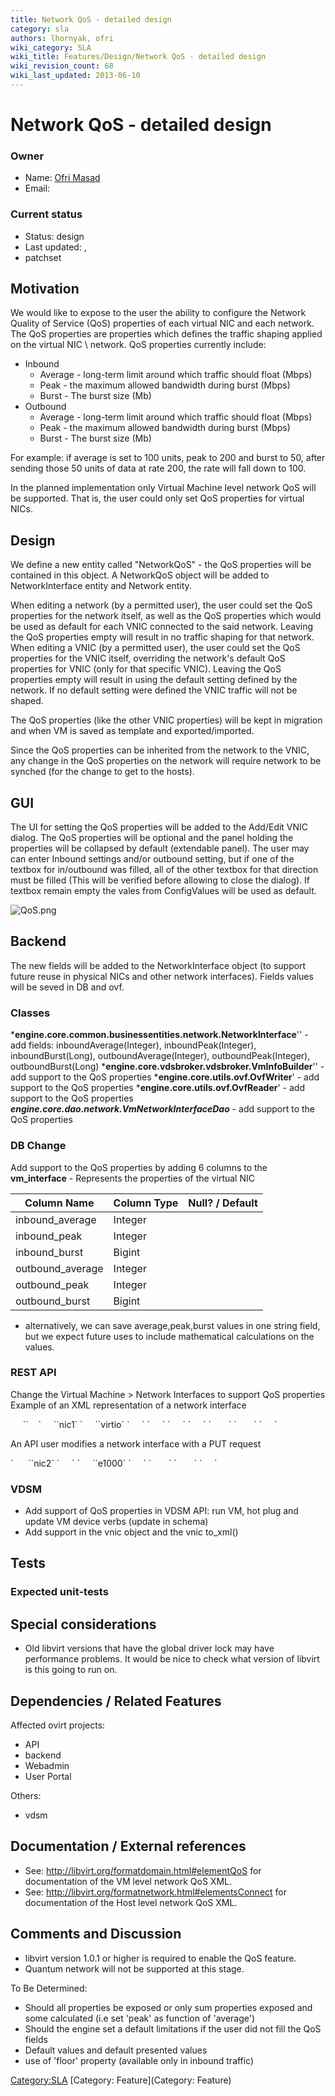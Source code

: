 ```yaml
---
title: Network QoS - detailed design
category: sla
authors: lhornyak, ofri
wiki_category: SLA
wiki_title: Features/Design/Network QoS - detailed design
wiki_revision_count: 68
wiki_last_updated: 2013-06-10
---
```


# Network QoS - detailed design

### Owner

*   Name: [Ofri Masad](User:omasad)
*   Email: <omasad at redhat dot com>

### Current status

*   Status: design
*   Last updated: ,
*   patchset

## Motivation

We would like to expose to the user the ability to configure the Network Quality of Service (QoS) properties of each virtual NIC and each network. The QoS properties are properties which defines the traffic shaping applied on the virtual NIC \\ network. QoS properties currently include:

*   Inbound
    -   Average - long-term limit around which traffic should float (Mbps)
    -   Peak - the maximum allowed bandwidth during burst (Mbps)
    -   Burst - The burst size (Mb)
*   Outbound
    -   Average - long-term limit around which traffic should float (Mbps)
    -   Peak - the maximum allowed bandwidth during burst (Mbps)
    -   Burst - The burst size (Mb)

For example: if average is set to 100 units, peak to 200 and burst to 50, after sending those 50 units of data at rate 200, the rate will fall down to 100.

In the planned implementation only Virtual Machine level network QoS will be supported. That is, the user could only set QoS properties for virtual NICs.

## Design

We define a new entity called "NetworkQoS" - the QoS properties will be contained in this object. A NetworkQoS object will be added to NetworkInterface entity and Network entity.

When editing a network (by a permitted user), the user could set the QoS properties for the network itself, as well as the QoS properties which would be used as default for each VNIC connected to the said network. Leaving the QoS properties empty will result in no traffic shaping for that network. When editing a VNIC (by a permitted user), the user could set the QoS properties for the VNIC itself, overriding the network's default QoS properties for VNIC (only for that specific VNIC). Leaving the QoS properties empty will result in using the default setting defined by the network. If no default setting were defined the VNIC traffic will not be shaped.

The QoS properties (like the other VNIC properties) will be kept in migration and when VM is saved as template and exported/imported.

Since the QoS properties can be inherited from the network to the VNIC, any change in the QoS properties on the network will require network to be synched (for the change to get to the hosts).

## GUI

The UI for setting the QoS properties will be added to the Add/Edit VNIC dialog. The QoS properties will be optional and the panel holding the properties will be collapsed by default (extendable panel). The user may can enter Inbound settings and/or outbound setting, but if one of the textbox for in/outbound was filled, all of the other textbox for that direction must be filled (This will be verified before allowing to close the dialog). If textbox remain empty the vales from ConfigValues will be used as default.

![](QoS.png "QoS.png")

## Backend

The new fields will be added to the NetworkInterface object (to support future reuse in physical NICs and other network interfaces). Fields values will be seved in DB and ovf.

### Classes

***engine.core.common.businessentities.network.NetworkInterface**'' - add fields: inboundAverage(Integer), inboundPeak(Integer), inboundBurst(Long), outboundAverage(Integer), outboundPeak(Integer), outboundBurst(Long)
***engine.core.vdsbroker.vdsbroker.VmInfoBuilder**'' - add support to the QoS properties
***engine.core.utils.ovf.OvfWriter**' - add support to the QoS properties
***engine.core.utils.ovf.OvfReader**' - add support to the QoS properties
***engine.core.dao.network.VmNetworkInterfaceDao*** - add support to the QoS properties

### DB Change

Add support to the QoS properties by adding 6 columns to the **vm_interface** - Represents the properties of the virtual NIC

| Column Name       | Column Type | Null? / Default |
|-------------------|-------------|-----------------|
| inbound_average  | Integer     |                 |
| inbound_peak     | Integer     |                 |
| inbound_burst    | Bigint      |                 |
| outbound_average | Integer     |                 |
| outbound_peak    | Integer     |                 |
| outbound_burst   | Bigint      |                 |

* alternatively, we can save average,peak,burst values in one string field, but we expect future uses to include mathematical calculations on the values.

### REST API

Change the Virtual Machine > Network Interfaces to support QoS properties Example of an XML representation of a network interface

<nic id="7a3cff5e-3cc4-47c2-8388-9adf16341f5e"  ref="/api/vms/cdc0b102-fbfe-444a-b9cb-57d2af94f401/nics/7a3cff5e-3cc4-47c2-8388-9adf16341f5e">
           `<link rel="statistics" href="/api/vms/082c794b-771f-452f-83c9-b2b5a19c0399/nics/7a3cff5e-3cc4-47c2-8388-9adf16341f5e/statistics"/>`   
`     `<name>`nic1`</name>
`     `<interface>`virtio`</interface>
`     `<mac address="00:1a:4a:16:84:07"/>
`     `<network id="00000000-0000-0000-0000-000000000009" href="/api/networks/00000000-0000-0000-0000-000000000009"/>
`     `<vm id="cdc0b102-fbfe-444a-b9cb-57d2af94f401" href="/api/vms/cdc0b102-fbfe-444a-b9cb-57d2af94f401"/>
`     `<bandwidth>
`       `<inbound average='1000' peak='5000' floor='200' burst='1024'/>
`       `<outbound average='128' peak='256' burst='256'/>
`     `</bandwidth>
</nic>

An API user modifies a network interface with a PUT request

<nic>
`      `<name>`nic2`</name>
`     `<network id="00000000-0000-0000-0000-000000000010"/>
`     `<type>`e1000`</type>
`     `<bandwidth>
`       `<inbound average='1000' peak='5000' floor='200' burst='1024'/>
`       `<outbound average='128' peak='256' burst='256'/>
`     `</bandwidth>
</nic>

### VDSM

*   Add support of QoS properties in VDSM API: run VM, hot plug and update VM device verbs (update in schema)
*   Add support in the vnic object and the vnic to_xml()

## Tests

### Expected unit-tests

## Special considerations

*   Old libvirt versions that have the global driver lock may have performance problems. It would be nice to check what version of libvirt is this going to run on.

## Dependencies / Related Features

Affected ovirt projects:

*   API
*   backend
*   Webadmin
*   User Portal

Others:

*   vdsm

## Documentation / External references

*   See: <http://libvirt.org/formatdomain.html#elementQoS> for documentation of the VM level network QoS XML.
*   See: <http://libvirt.org/formatnetwork.html#elementsConnect> for documentation of the Host level network QoS XML.

## Comments and Discussion

*   libvirt version 1.0.1 or higher is required to enable the QoS feature.
*   Quantum network will not be supported at this stage.

To Be Determined:

*   Should all properties be exposed or only sum properties exposed and some calculated (i.e set 'peak' as function of 'average')
*   Should the engine set a default limitations if the user did not fill the QoS fields
*   Default values and default presented values
*   use of 'floor' property (available only in inbound traffic)

<Category:SLA> [Category: Feature](Category: Feature)
